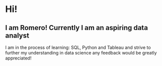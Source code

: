 # Hi!

## I am Romero! Currently I am an aspiring data analyst
I am in the process of learning: SQL, Python and Tableau and strive to further my understanding in data science
any feedback would be greatly appreciated! 




